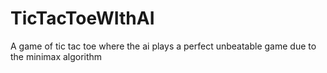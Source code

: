 # TicTacToeWIthAI
A game of tic tac toe where the ai plays a perfect unbeatable game due to the minimax algorithm
